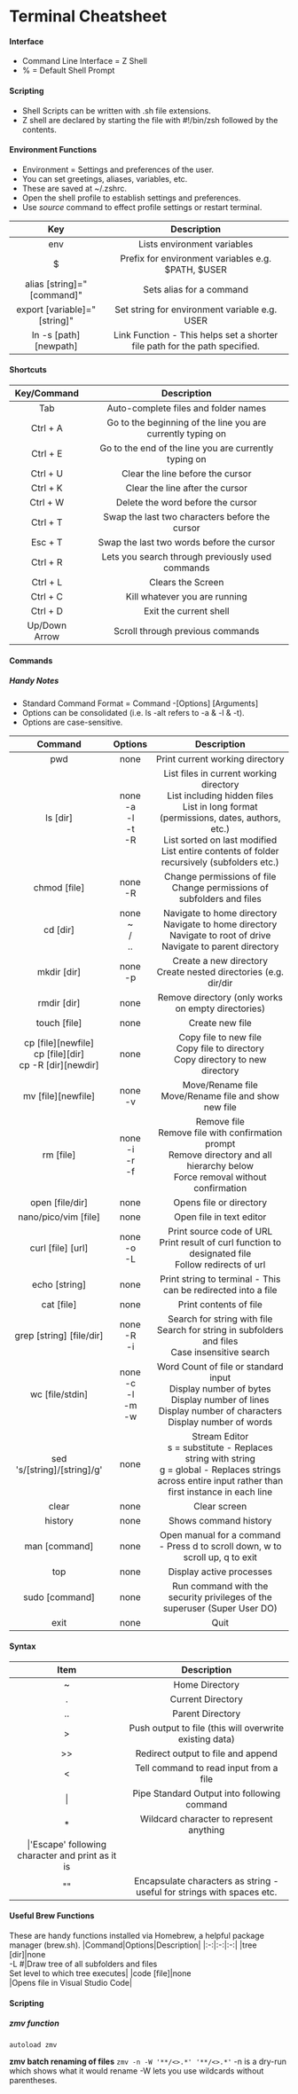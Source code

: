 # Terminal Cheatsheet

#### Interface
- Command Line Interface = Z Shell
- % = Default Shell Prompt

#### Scripting
- Shell Scripts can be written with .sh file extensions.
- Z shell are declared by starting the file with #!/bin/zsh followed by the contents.

#### Environment Functions
- Environment = Settings and preferences of the user.
- You can set greetings, aliases, variables, etc.
- These are saved at ~/.zshrc.
- Open the shell profile to establish settings and preferences.
- Use *source* command to effect profile settings or restart terminal.

|Key|Description|
|:-:|:-:|
|env|Lists environment variables|
|$|Prefix for environment variables e.g. \$PATH, \$USER|
|alias [string]="[command]"|Sets alias for a command|
|export [variable]="[string]"|Set string for environment variable e.g. USER|
|ln -s [path][newpath]|Link Function - This helps set a shorter file path for the path specified.|

#### Shortcuts
|Key/Command|Description|
|:-:|:-:|
| Tab | Auto-complete files and folder names |
| Ctrl + A | Go to the beginning of the line you are currently typing on |
| Ctrl + E | Go to the end of the line you are currently typing on |
| Ctrl + U | Clear the line before the cursor |
| Ctrl + K | Clear the line after the cursor |
| Ctrl + W | Delete the word before the cursor |
| Ctrl + T | Swap the last two characters before the cursor |
| Esc + T | Swap the last two words before the cursor |
| Ctrl + R | Lets you search through previously used commands |
| Ctrl + L | Clears the Screen |
| Ctrl + C | Kill whatever you are running |
| Ctrl + D | Exit the current shell |
|Up/Down Arrow|Scroll through previous commands|

#### Commands

##### Handy Notes
- Standard Command Format = Command -[Options] [Arguments]
- Options can be consolidated (i.e. ls -alt refers to -a & -l & -t).
- Options are case-sensitive.

|Command|Options|Description|
|:-:|:-:|:-:|
|pwd|none|Print current working directory|
|ls [dir]|none<br>-a<br>-l<br>-t<br>-R|List files in current working directory<br>List including hidden files<br>List in long format (permissions, dates, authors, etc.)<br>List sorted on last modified<br>List entire contents of folder recursively (subfolders etc.)|
|chmod [file]|none<br>-R<br>|Change permissions of file<br>Change permissions of subfolders and files|
|cd [dir]|none<br>~<br>/<br>..<br>|Navigate to home directory<br>Navigate to home directory<br>Navigate to root of drive<br>Navigate to parent directory|
|mkdir [dir]|none<br>-p|Create a new directory<br>Create nested directories (e.g. dir/dir|
|rmdir [dir]|none|Remove directory (only works on empty directories)|
|touch [file]|none|Create new file|
|cp [file][newfile]<br>cp [file][dir]<br>cp -R [dir][newdir]|none|Copy file to new file<br>Copy file to directory<br>Copy directory to new directory|
|mv [file][newfile]|none<br>-v|Move/Rename file<br>Move/Rename file and show new file|
|rm [file]|none<br>-i<br>-r<br>-f<br>|Remove file<br>Remove file with confirmation prompt<br>Remove directory and all hierarchy below<br>Force removal without confirmation|
|open [file/dir]|none|Opens file or directory|
|nano/pico/vim [file]|none|Open file in text editor|
|curl [file] [url]|none<br>-o<br>-L|Print source code of URL<br>Print result of curl function to designated file<br>Follow redirects of url 
|echo [string]|none|Print string to terminal - This can be redirected into a file|
|cat [file]|none|Print contents of file|
|grep [string] [file/dir]|none<br>-R<br>-i|Search for string with file<br>Search for string in subfolders and files<br>Case insensitive search|
|wc [file/stdin]|none<br>-c<br>-l<br>-m<br>-w<br>|Word Count of file or standard input<br>Display number of bytes<br>Display number of lines<br>Display number of characters<br>Display number of words|
|sed 's/[string]/[string]/g'|none|Stream Editor<br>s = substitute - Replaces string with string<br>g = global - Replaces strings across entire input rather than first instance in each line|
|clear|none|Clear screen|
|history|none|Shows command history|
|man [command]|none|Open manual for a command -  Press d to scroll down, w to scroll up, q to exit|
|top|none|Display active processes|
|sudo [command]|none|Run command with the security privileges of the superuser (Super User DO)|
|exit|none|Quit|

#### Syntax
|Item|Description|
|:-:|:-:|
|~|Home Directory|
|.|Current Directory|
|..|Parent Directory|
|>|Push output to file (this will overwrite existing data)|
|>>|Redirect output to file and append|
|<|Tell command to read input from a file|
|\||Pipe Standard Output into following command|
|*|Wildcard character to represent anything|
|\\|'Escape' following character and print as it is|
|""|Encapsulate characters as string - useful for strings with spaces etc.|

#### Useful Brew Functions
These are handy functions installed via Homebrew, a helpful package manager (brew.sh).
|Command|Options|Description|
|:-:|:-:|:-:|
|tree [dir]|none<br>-L #|Draw tree of all subfolders and files<br>Set level to which tree executes|
|code [file]|none<br>|Opens file in Visual Studio Code|

#### Scripting

##### zmv function
`autoload zmv`

**zmv batch renaming of files**
`zmv -n -W '**/<>.*' '**/<>.*'`
-n is a dry-run which shows what it would rename
-W lets you use wildcards without parentheses.